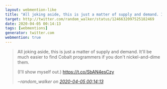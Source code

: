 ```yaml
---
layout: webmention-like
title: "All joking aside, this is just a matter of supply and demand. It&#x27;ll be much easier to find Cobalt programmers if you don&#x27;t nickel-and-dime them.(I&#x27;ll show myself out.) https://t.co/SbAN4esCzy"
target: http://twitter.com/random_walker/status/1246632097525182469
date: 2020-04-05 00:14:13
tags: [webmentions]
generator: twitter.com
webmention: true
---
```




<blockquote class="external-citation">
  <p>
    All joking aside, this is just a matter of supply and demand. It&#x27;ll be much easier to find Cobalt programmers if you don&#x27;t nickel-and-dime them.

(I&#x27;ll show myself out.) https://t.co/SbAN4esCzy
  </p>
  <cite>‒<span class="p-author p-name">random_walker</span>
    on
    <a href="http://twitter.com/random_walker/status/1246632097525182469" rel="external nofollow" target="_blank">2020-04-05 00:14:13</a>
  </cite>
</blockquote>



